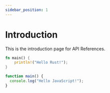 ```yaml
---
sidebar_position: 1
---
```


# Introduction

This is the introduction page for API References.

```rust showLineNumbers
fn main() {
    println!("Hello Rust!");
}
```

```javascript showLineNumbers
function main() {
  console.log("Hello JavaScript!");
}
```
